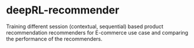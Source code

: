 # deepRL-recommender
Training different session (contextual, sequential) based product recommendation recommenders for E-commerce use case and comparing the performance of the recommenders.
